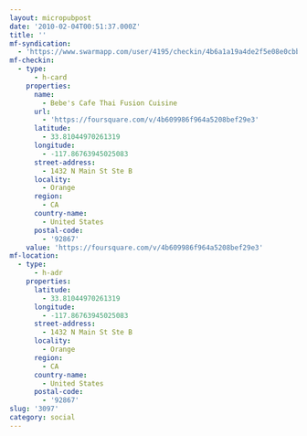 ```yaml
---
layout: micropubpost
date: '2010-02-04T00:51:37.000Z'
title: ''
mf-syndication:
  - 'https://www.swarmapp.com/user/4195/checkin/4b6a1a19a4de2f5e08e0cbbb'
mf-checkin:
  - type:
      - h-card
    properties:
      name:
        - Bebe's Cafe Thai Fusion Cuisine
      url:
        - 'https://foursquare.com/v/4b609986f964a5208bef29e3'
      latitude:
        - 33.81044970261319
      longitude:
        - -117.86763945025083
      street-address:
        - 1432 N Main St Ste B
      locality:
        - Orange
      region:
        - CA
      country-name:
        - United States
      postal-code:
        - '92867'
    value: 'https://foursquare.com/v/4b609986f964a5208bef29e3'
mf-location:
  - type:
      - h-adr
    properties:
      latitude:
        - 33.81044970261319
      longitude:
        - -117.86763945025083
      street-address:
        - 1432 N Main St Ste B
      locality:
        - Orange
      region:
        - CA
      country-name:
        - United States
      postal-code:
        - '92867'
slug: '3097'
category: social
---
```

